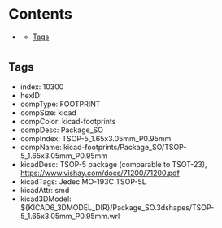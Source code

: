 



Contents
========

* [](#)
	* [Tags](#tags)

# 

## Tags

- index: 10300
- hexID: 
- oompType: FOOTPRINT
- oompSize: kicad
- oompColor: kicad-footprints
- oompDesc: Package_SO
- oompIndex: TSOP-5_1.65x3.05mm_P0.95mm
- oompName: kicad-footprints/Package_SO/TSOP-5_1.65x3.05mm_P0.95mm
- kicadDesc: TSOP-5 package (comparable to TSOT-23), https://www.vishay.com/docs/71200/71200.pdf
- kicadTags: Jedec MO-193C TSOP-5L
- kicadAttr: smd
- kicad3DModel: ${KICAD6_3DMODEL_DIR}/Package_SO.3dshapes/TSOP-5_1.65x3.05mm_P0.95mm.wrl
